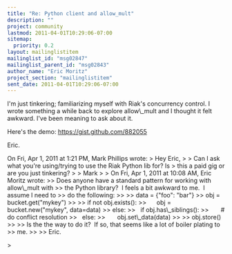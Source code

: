 ```yaml
---
title: "Re: Python client and allow_mult"
description: ""
project: community
lastmod: 2011-04-01T10:29:06-07:00
sitemap:
  priority: 0.2
layout: mailinglistitem
mailinglist_id: "msg02847"
mailinglist_parent_id: "msg02843"
author_name: "Eric Moritz"
project_section: "mailinglistitem"
sent_date: 2011-04-01T10:29:06-07:00
---
```



I'm just tinkering; familiarizing myself with Riak's concurrency
control. I wrote something a while back to explore allow\\_mult and I
thought it felt awkward. I've been meaning to ask about it.

Here's the demo:
https://gist.github.com/882055

Eric.

On Fri, Apr 1, 2011 at 1:21 PM, Mark Phillips  wrote:
&gt; Hey Eric,
&gt;
&gt; Can I ask what you're using/trying to use the Riak Python lib for? Is
&gt; this a paid gig or are you just tinkering?
&gt;
&gt; Mark
&gt;
&gt; On Fri, Apr 1, 2011 at 10:08 AM, Eric Moritz  wrote:
&gt;&gt; Does anyone have a standard pattern for working with allow\\_mult with
&gt;&gt; the Python library?  I feels a bit awkward to me.  I assume I need to
&gt;&gt; do the following:
&gt;&gt;
&gt;&gt; data = {"foo": "bar"}
&gt;&gt; obj = bucket.get("mykey")
&gt;&gt;
&gt;&gt; if not obj.exists():
&gt;&gt;      obj = bucket.new("mykey", data=data)
&gt;&gt; else:
&gt;&gt;   if obj.has\\_siblings():
&gt;&gt;       # do conflict resolution
&gt;&gt;   else:
&gt;&gt;       obj.set\\_data(data)
&gt;&gt;
&gt;&gt; obj.store()
&gt;&gt;
&gt;&gt; Is the the way to do it?  If so, that seems like a lot of boiler plating to 
&gt;&gt; me.
&gt;&gt;
&gt;&gt; Eric.

&gt;

